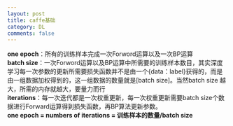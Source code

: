 ```yaml
---
layout: post
title: caffe基础
category: DL
comments: false
---
```



**one epoch**：所有的训练样本完成一次Forword运算以及一次BP运算  
**batch size**：一次Forword运算以及BP运算中所需要的训练样本数目，其实深度学习每一次参数的更新所需要损失函数并不是由一个{data：label}获得的，而是由一组数据加权得到的，这一组数据的数量就是[batch size]。当然batch size 越大，所需的内存就越大，要量力而行   
**iterations**：每一次迭代都是一次权重更新，每一次权重更新需要batch size个数据进行Forward运算得到损失函数，再BP算法更新参数。  
**one epoch = numbers of iterations = 训练样本的数量/batch size**
